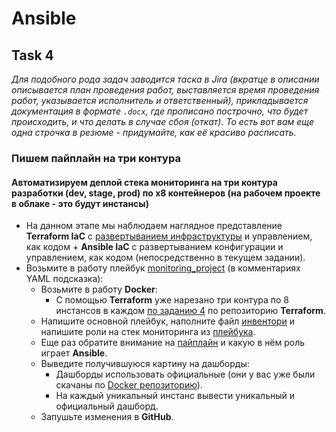 # Ansible

## Task 4

_Для подобного рода задач заводится таска в Jira (вкратце в описании описывается план проведения работ, выставляется время проведения работ, указывается исполнитель и ответственный), прикладывается документация в формате `.docx`, где прописано построчно, что будет происходить, и что делать в случае сбоя (откат). То есть вот вам еще одна строчка в резюме - придумайте, как её красиво расписать._

### Пишем пайплайн на три контура

#### Автоматизируем деплой стека мониторинга на три контура разработки (dev, stage, prod) по x8 контейнеров (на рабочем проекте в облаке - это будут инстансы)

- На данном этапе мы наблюдаем наглядное представление **Terraform IaC** с [развертыванием инфраструктуры](https://github.com/lamjob1993/terraform-monitoring/blob/main/terraform/tasks/task_4.md) и управлением, как кодом + **Ansible IaC** с развертыванием конфигурации и управлением, как кодом (непосредственно в текущем задании).
- Возьмите в работу плейбук [monitoring_project](https://github.com/lamjob1993/ansible-monitoring/blob/main/ansible/tasks/monitoring_project/playbook.yml) (в комментариях YAML подсказка):
  - Возьмите в работу **Docker**:
    - С помощью **Terraform** уже нарезано три контура по 8 инстансов в каждом [по заданию 4](https://github.com/lamjob1993/terraform-monitoring/blob/main/terraform/tasks/task_4.md) по репозиторию **Terraform**.
  - Напишите основной плейбук, наполните файл [инвентори](https://github.com/lamjob1993/ansible-monitoring/blob/main/ansible/tasks/monitoring_project/inventory.ini) и напишите роли на стек мониторинга из [плейбука](https://github.com/lamjob1993/ansible-monitoring/blob/main/ansible/tasks/monitoring_project/playbook.yml).
  - Еще раз обратите внимание на [пайплайн](https://github.com/lamjob1993/terraform-monitoring/blob/main/terraform/beggining/%D0%9C%D0%BE%D0%B4%D1%83%D0%BB%D1%8C%208%3A%20%D0%9F%D1%80%D0%B8%D0%BC%D0%B5%D1%80%20%D0%BF%D0%B0%D0%B9%D0%BF%D0%BB%D0%B0%D0%B9%D0%BD%D0%B0.md) и какую в нём роль играет **Ansible**.
  - Выведите получившуюся картину на дашборды:
    - Дашборды использовать официальные (они у вас уже были скачаны по [Docker репозиторию](https://github.com/lamjob1993/docker-monitoring/blob/main/docker/tasks/docker_learn/task_4%20(Docker%20Compose%20Plus).md)).
    - На каждый уникальный инстанс вывести уникальный и официальный дашборд.
  - Запушьте изменения в **GitHub**.
